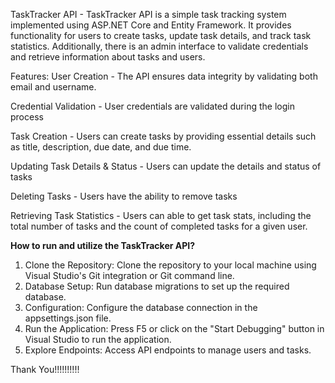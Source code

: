 TaskTracker API
      - TaskTracker API is a simple task tracking system implemented using ASP.NET Core and Entity Framework. It provides functionality for users to create tasks, update task details, and track task statistics. Additionally, there is an admin interface to validate credentials and retrieve information about tasks and users.


Features:
User Creation
      - The API ensures data integrity by validating both email and username.

Credential Validation
      - User credentials are validated during the login process

Task Creation
      - Users can create tasks by providing essential details such as title, description, due date, and due time.

Updating Task Details & Status
      - Users can update the details and status of tasks

Deleting Tasks
      - Users have the ability to remove tasks
      
Retrieving Task Statistics
    - Users can able to get task stats, including the total number of tasks and the count of completed tasks for a given user.



    
**How to run and utilize the TaskTracker API?**

1. Clone the Repository: Clone the repository to your local machine using Visual Studio's Git integration or Git command line.
2. Database Setup: Run database migrations to set up the required database.
3. Configuration: Configure the database connection in the appsettings.json file.
4. Run the Application: Press F5 or click on the "Start Debugging" button in Visual Studio to run the application.
5. Explore Endpoints: Access API endpoints to manage users and tasks.

Thank You!!!!!!!!!!

